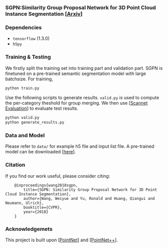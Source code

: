 ### SGPN:Similarity Group Proposal Network for 3D Point Cloud Instance Segmentation [<a href="https://arxiv.org/abs/1711.08588">Arxiv</a>]

### Dependencies
- `tensorflow` (1.3.0)
- `h5py`

### Training & Testing 

We firstly split the training set into training part and validation part. SGPN is finetuned on a pre-trained semantic segmentation model with large batchsize. For training,
```bash
python train.py 
```
Use the following scripts to generate results. `valid.py` is used to compute the per-category theshold for group merging. We then use [<a href="github.com/ScanNet/ScanNet/blob/master/BenchmarkScripts/3d_evaluation/evaluate_semantic_instance.py">Scannet Evaluation</a>] to evaluate test results.
```bash
python valid.py
python generate_results.py
```


### Data and Model 

Please refer to `data/` for example h5 file and input list file. A pre-trained model can be downloaded [<a href="https://drive.google.com/file/d/1-e7YCfrLB4zqbFyWfQGe8sm_QFNrr59K/view?usp=sharing">here</a>].

### Citation
If you find our work useful, please consider citing:

        @inproceedings{wang2018sgpn,
            title={SGPN: Similarity Group Proposal Network for 3D Point Cloud Instance Segmentation},
            author={Wang, Weiyue and Yu, Ronald and Huang, Qiangui and Neumann, Ulrich},
            booktitle={CVPR},
            year={2018}
        }

### Acknowledgemets

This project is built upon [<a href="https://github.com/charlesq34/pointnet">PointNet</a>] and [<a href="https://github.com/charlesq34/pointnet2">PointNet++</a>].
